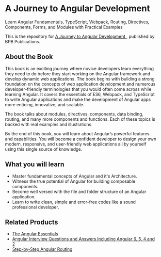 # A Journey to Angular Development

Learn Angular Fundamentals, TypeScript, Webpack, Routing, Directives, Components, Forms, and Modules with Practical Examples

This is the repository for [A Journey to Angular Development
](https://in.bpbonline.com/products/a-journey-to-angular-development?_pos=1&_sid=39b919ca1&_ss=r), published by BPB Publications.

## About the Book
This book is an exciting journey where novice developers learn everything they need to do before they start working on the Angular framework and develop dynamic web applications.
The book begins with building a strong foundation on the concepts of web application development and numerous developer-friendly terminologies that you would often come across while learning Angular. It covers the essentials of ES6, Webpack, and TypeScript to write Angular applications and make the development of Angular apps more enticing, innovative, and scalable. 

The book talks about modules, directives, components, data binding, routing, and many more components and functions. Each of these topics is backed with real examples and illustrations.

By the end of this book, you will learn about Angular’s powerful features and capabilities. You will become a confident developer to design your own modern, responsive, and user-friendly web applications all by yourself using this single source of knowledge. 

## What you will learn
* Master fundamental concepts of Angular and it's Architecture.
* Witness the true potential of Angular for building composable components.
* Become well versed with the file and folder structure of an Angular application.
* Learn to write clean, simple and error-free codes like a sound professional developer.

## Related Products
* [The Angular Essentials](https://in.bpbonline.com/products/angular-essentials-book-ebook?_pos=1&_sid=e61cdc724&_ss=r)
* [Angular Interview Questions and Answers Including Angular 6, 5, 4 and 2](https://in.bpbonline.com/products/angular-interview-questions-and-answers-book-ebook?_pos=3&_sid=e61cdc724&_ss=r)
* [Step-by-Step Angular Routing](https://in.bpbonline.com/products/angular-routing-book-ebook?_pos=4&_sid=e61cdc724&_ss=r)
